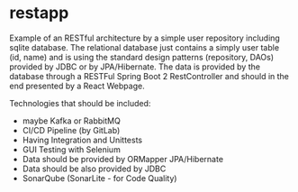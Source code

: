 # restapp
Example of an RESTful architecture by a simple user repository including sqlite database. The relational database just contains a simply user table (id, name) and
is using the standard design patterns (repository, DAOs) provided by JDBC or by JPA/Hibernate. The data is provided by the database through a RESTFul Spring Boot 2
RestController and should in the end presented by a React Webpage.

Technologies that should be included:
- maybe Kafka or RabbitMQ
- CI/CD Pipeline (by GitLab)
- Having Integration and Unittests
- GUI Testing with Selenium
- Data should be provided by ORMapper JPA/Hibernate
- Data should be also provided by JDBC
- SonarQube (SonarLite - for Code Quality)
